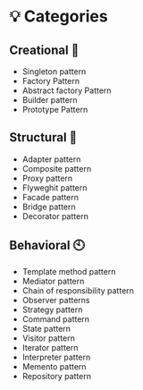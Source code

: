 # :bulb: Categories

## Creational :hammer:
* Singleton pattern
* Factory Pattern
* Abstract factory Pattern
* Builder pattern
* Prototype Pattern
## Structural :bank:
* Adapter pattern
* Composite pattern
* Proxy pattern
* Flyweghit pattern
* Facade pattern
* Bridge pattern
* Decorator pattern
## Behavioral :clock10:
* Template method pattern
* Mediator pattern
* Chain of responsibility pattern
* Observer patterns
* Strategy pattern
* Command pattern
* State pattern
* Visitor pattern
* Iterator pattern
* Interpreter pattern
* Memento pattern
* Repository pattern